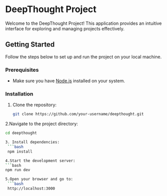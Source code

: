# DeepThought Project

Welcome to the DeepThought Project! This application provides an intuitive interface for exploring and managing projects effectively.

## Getting Started

Follow the steps below to set up and run the project on your local machine.

### Prerequisites

- Make sure you have [Node.js](https://nodejs.org/) installed on your system.

### Installation  

1. Clone the repository:
   ```bash
   git clone https://github.com/your-username/deepthought.git
   
2.Navigate to the project directory:
  ```bash
  cd deepthought

3. Install dependencies:
   ```bash
   npm install

4.Start the development server:
  ```bash
  npm run dev

5.Open your browser and go to:
   ```bash
   http://localhost:3000

